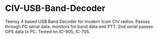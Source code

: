 # CIV-USB-Band-Decoder
Teensy 4 based USB Band Decoder for modern Icom CIV radios.  Passes through PC serial data, monitors for band data and PTT.  2nd serial passes GPS data to PC.  Tested on IC-905, IC-705.
